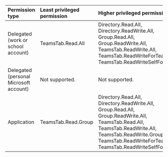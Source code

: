 |Permission type|Least privileged permission|Higher privileged permissions|
|:---|:---|:---|
|Delegated (work or school account)|TeamsTab.Read.All|Directory.Read.All, Directory.ReadWrite.All, Group.Read.All, Group.ReadWrite.All, TeamsTab.ReadWrite.All, TeamsTab.ReadWriteForTeam, TeamsTab.ReadWriteSelfForTeam|
|Delegated (personal Microsoft account)|Not supported.|Not supported.|
|Application|TeamsTab.Read.Group|Directory.Read.All, Directory.ReadWrite.All, Group.Read.All, Group.ReadWrite.All, TeamsTab.Read.All, TeamsTab.ReadWrite.All, TeamsTab.ReadWrite.Group, TeamsTab.ReadWriteForTeam.All, TeamsTab.ReadWriteSelfForTeam.All|


